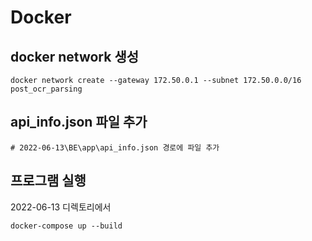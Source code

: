 # Docker

## docker network 생성 
```
docker network create --gateway 172.50.0.1 --subnet 172.50.0.0/16 post_ocr_parsing
```

## api_info.json 파일 추가 
```
# 2022-06-13\BE\app\api_info.json 경로에 파일 추가
```

## 프로그램 실행

2022-06-13 디렉토리에서   
```
docker-compose up --build
```
